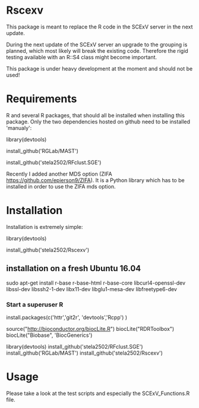 # Rscexv

This package is meant to replace the R code in the SCExV server in the next update.

During the next update of the SCExV server an upgrade to the grouping is planned, which most likely will break the existing code. Therefore the rigid testing available with an R::S4 class might become important.

This package is under heavy development at the moment and should not be used!

# Requirements

R and several R packages, that should all be installed when installing this package.
Only the two dependencies hosted on github need to be installed 'manualy':

library(devtools)

install_github('RGLab/MAST')

install_github('stela2502/RFclust.SGE')


Recently I added another MDS option (ZIFA https://github.com/epierson9/ZIFA).
It is a Python library which has to be installed in order to use the ZIFA mds option.

# Installation

Installation is extremely simple:

library(devtools)

install_github('stela2502/Rscexv')

## installation on a fresh Ubuntu 16.04


sudo apt-get install r-base r-base-html r-base-core libcurl4-openssl-dev libssl-dev libssh2-1-dev libx11-dev libglu1-mesa-dev libfreetype6-dev


### Start a superuser R

install.packages(c('httr','git2r', 'devtools','Rcpp') )

source("http://bioconductor.org/biocLite.R")
biocLite("RDRToolbox")
biocLite("Biobase", 'BiocGenerics')

library(devtools)
install_github('stela2502/RFclust.SGE')
install_github('RGLab/MAST')
install_github('stela2502/Rscexv')
 


# Usage

Please take a look at the test scripts and especially the SCExV_Functions.R file.
